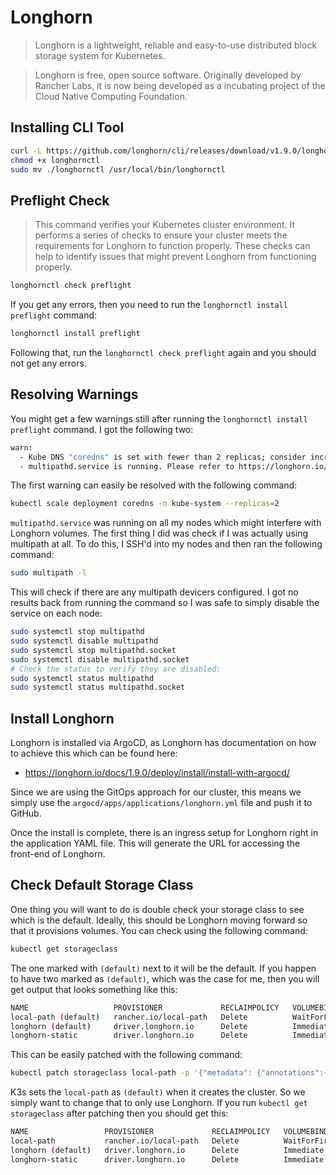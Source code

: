 # Longhorn

> Longhorn is a lightweight, reliable and easy-to-use distributed block storage system for Kubernetes.

> Longhorn is free, open source software. Originally developed by Rancher Labs, it is now being developed as a 
> incubating project of the Cloud Native Computing Foundation.

## Installing CLI Tool

```bash
curl -L https://github.com/longhorn/cli/releases/download/v1.9.0/longhornctl-darwin-arm64 -o longhornctl
chmod +x longhornctl
sudo mv ./longhornctl /usr/local/bin/longhornctl
```

## Preflight Check

> This command verifies your Kubernetes cluster environment. It performs a series of checks to ensure your cluster meets
> the requirements for Longhorn to function properly. These checks can help to identify issues that might prevent 
> Longhorn from functioning properly.

```bash
longhornctl check preflight
```

If you get any errors, then you need to run the `longhornctl install preflight` command:

```bash
longhornctl install preflight
```

Following that, run the `longhornctl check preflight` again and you should not get any errors.

## Resolving Warnings

You might get a few warnings still after running the `longhornctl install preflight` command. I got the following two:

```bash
warn:
  - Kube DNS "coredns" is set with fewer than 2 replicas; consider increasing replica count for high availability
  - multipathd.service is running. Please refer to https://longhorn.io/kb/troubleshooting-volume-with-multipath/ for more information.
```

The first warning can easily be resolved with the following command:

```bash
kubectl scale deployment coredns -n kube-system --replicas=2
```

`multipathd.service` was running on all my nodes which might interfere with Longhorn volumes. The first thing I did was
check if I was actually using multipath at all. To do this, I SSH'd into my nodes and then ran the following command:

```bash
sudo multipath -l
```

This will check if there are any multipath devicers configured. I got no results back from running the command so I was
safe to simply disable the service on each node:

```bash
sudo systemctl stop multipathd
sudo systemctl disable multipathd
sudo systemctl stop multipathd.socket
sudo systemctl disable multipathd.socket
# Check the status to verify they are disabled:
sudo systemctl status multipathd
sudo systemctl status multipathd.socket
```

## Install Longhorn

Longhorn is installed via ArgoCD, as Longhorn has documentation on how to achieve this which can be found here:
- https://longhorn.io/docs/1.9.0/deploy/install/install-with-argocd/

Since we are using the GitOps approach for our cluster, this means we simply use the `argocd/apps/applications/longhorn.yml`
file and push it to GitHub.

Once the install is complete, there is an ingress setup for Longhorn right in the application YAML file. This will
generate the URL for accessing the front-end of Longhorn.

## Check Default Storage Class

One thing you will want to do is double check your storage class to see which is the default. Ideally, this should be
Longhorn moving forward so that it provisions volumes. You can check using the following command:

```bash
kubectl get storageclass
```

The one marked with `(default)` next to it will be the default. If you happen to have two marked as `(default)`, which
was the case for me, then you will get output that looks something like this:

```bash
NAME                   PROVISIONER             RECLAIMPOLICY   VOLUMEBINDINGMODE      ALLOWVOLUMEEXPANSION   AGE
local-path (default)   rancher.io/local-path   Delete          WaitForFirstConsumer   false                  73d
longhorn (default)     driver.longhorn.io      Delete          Immediate              true                   42m
longhorn-static        driver.longhorn.io      Delete          Immediate              true                   42m
```

This can be easily patched with the following command:

```bash
kubectl patch storageclass local-path -p '{"metadata": {"annotations":{"storageclass.kubernetes.io/is-default-class":"false"}}}'
```

K3s sets the `local-path` as `(default)` when it creates the cluster. So we simply want to change that to only use
Longhorn. If you run `kubectl get storageclass` after patching then you should get this:

```bash
NAME                 PROVISIONER             RECLAIMPOLICY   VOLUMEBINDINGMODE      ALLOWVOLUMEEXPANSION   AGE
local-path           rancher.io/local-path   Delete          WaitForFirstConsumer   false                  73d
longhorn (default)   driver.longhorn.io      Delete          Immediate              true                   45m
longhorn-static      driver.longhorn.io      Delete          Immediate              true                   45m
```